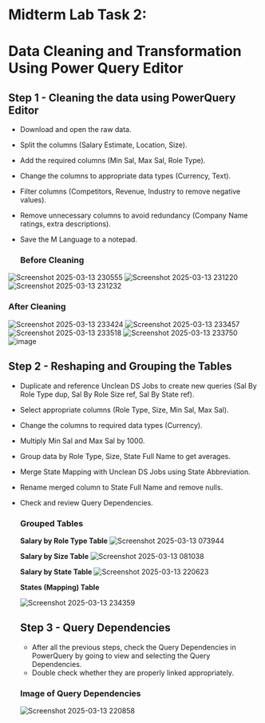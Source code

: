# Midterm Lab Task 2:

# Data Cleaning and Transformation Using Power Query Editor

## Step 1 - Cleaning the data using PowerQuery Editor
- Download and open the raw data.
- Split the columns (Salary Estimate, Location, Size).
- Add the required columns (Min Sal, Max Sal, Role Type).
- Change the columns to appropriate data types (Currency, Text).
- Filter columns (Competitors, Revenue, Industry to remove negative values).
- Remove unnecessary columns to avoid redundancy (Company Name ratings, extra descriptions).
- Save the M Language to a notepad.
  
  ### Before Cleaning  

![Screenshot 2025-03-13 230555](https://github.com/user-attachments/assets/4b0d3963-c811-462d-8a74-6b090c7d211c)
![Screenshot 2025-03-13 231220](https://github.com/user-attachments/assets/2f3bf639-f6b0-432b-a1ee-cb062435719d)
![Screenshot 2025-03-13 231232](https://github.com/user-attachments/assets/d1110f24-56c8-41be-8662-fc8e50ce57a3)




  ### After Cleaning
![Screenshot 2025-03-13 233424](https://github.com/user-attachments/assets/a85fcc28-1d19-49b1-aa04-6e0b50cd77f9)
![Screenshot 2025-03-13 233457](https://github.com/user-attachments/assets/3d5a47d2-2360-4610-a734-7afa51301d53)
![Screenshot 2025-03-13 233518](https://github.com/user-attachments/assets/d77781c9-e0db-4f3e-9947-308ebffbf6dc)
![Screenshot 2025-03-13 233750](https://github.com/user-attachments/assets/cd32c137-1b18-4941-bacd-176434c85c98)
![image](https://github.com/user-attachments/assets/d0b1b203-5b49-4257-912a-b7b8ba89d750)




  

    
## Step 2 - Reshaping and Grouping the Tables
- Duplicate and reference Unclean DS Jobs to create new queries (Sal By Role Type dup, Sal By Role Size ref, Sal By State ref).
- Select appropriate columns (Role Type, Size, Min Sal, Max Sal).
- Change the columns to required data types (Currency).
- Multiply Min Sal and Max Sal by 1000.
- Group data by Role Type, Size, State Full Name to get averages.
- Merge State Mapping with Unclean DS Jobs using State Abbreviation.
- Rename merged column to State Full Name and remove nulls.
- Check and review Query Dependencies.

  ### Grouped Tables

    **Salary by Role Type Table**
![Screenshot 2025-03-13 073944](https://github.com/user-attachments/assets/b9c1ed83-c322-4061-be8c-e23e89c1257b)



    **Salary by Size Table**
    ![Screenshot 2025-03-13 081038](https://github.com/user-attachments/assets/57675556-dfd8-4b23-8063-deb1d4ce5c05)



    **Salary by State Table**
 ![Screenshot 2025-03-13 220623](https://github.com/user-attachments/assets/14671650-4eb4-439c-95a7-ad09edd8fb5d)



    **States (Mapping) Table**

    ![Screenshot 2025-03-13 234359](https://github.com/user-attachments/assets/4dc70673-c72f-4529-ba46-d018a1e5f984)


  ## Step 3 - Query Dependencies

  - After all the previous steps, check the Query Dependencies in PowerQuery by going to view and selecting the Query Dependencies.
  - Double check whether they are properly linked appropriately.

  ### Image of Query Dependencies 
    ![Screenshot 2025-03-13 220858](https://github.com/user-attachments/assets/1808febc-99d4-4f1d-9ba4-d3b220d64e97)

